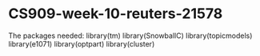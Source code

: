 # CS909-week-10-reuters-21578
The packages needed:
library(tm)
library(SnowballC)
library(topicmodels)
library(e1071)
library(optpart)
library(cluster)

